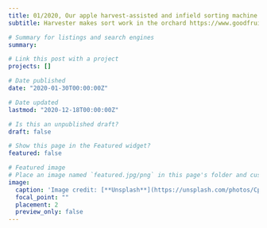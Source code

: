 ```yaml
---
title: 01/2020, Our apple harvest-assisted and infield sorting machine was reported by the Good Fruit Grower magazine
subtitle: Harvester makes sort work in the orchard https://www.goodfruit.com/harvester-makes-sort-work-in-the-orchard/ 

# Summary for listings and search engines
summary: 

# Link this post with a project
projects: []

# Date published
date: "2020-01-30T00:00:00Z"

# Date updated
lastmod: "2020-12-18T00:00:00Z"

# Is this an unpublished draft?
draft: false

# Show this page in the Featured widget?
featured: false

# Featured image
# Place an image named `featured.jpg/png` in this page's folder and customize its options here.
image:
  caption: 'Image credit: [**Unsplash**](https://unsplash.com/photos/CpkOjOcXdUY)'
  focal_point: ""
  placement: 2
  preview_only: false
---
```

